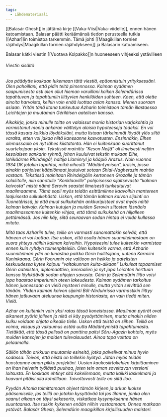 ```yaml
---
tags:
  - Lähdemateriaali
---
```

[[Balasár Ghesh]]in jättämä kirje [[Vaka-Viisi|Vaka-viidelle]], ennen hänen katoamistaan. Balasar päätti keräämänsä tiedon perusteella tutkia [[Azhar]]in toimistoa tarkemmin. Tämä johti [[Maagikillan tornien räjähdys|Maagikillan tornien räjähdykseen]] ja Balasarin katoamiseen.

Balasar kätki viestin [[Vuotava Kolpakko]]n huoneeseen vihjeeksi ystävilleen

###### Viestin sisältö

 *Jos päädytte koskaan lukemaan tätä viestiä, epäonnistuin yrityksessäni. Olen pahoillani, että pidin teitä pimennossa. Kalman sydämen saapumisesta asti olen ollut hieman varuillani kaiken Selemdûrissa tapahtuvan ja tapahtumiin liittyvien henkilöiden suhteen. Koen, että olette ainoita harvoista, keihin voin enää luottaa asian kanssa. Menen suoraan asiaan. Yritän tänä iltana tunkeutua Azharin toimistoon tämän illastaessa Leichtejen ja muutaman Gériläisen aatelisen kanssa.*

*Aikakirja, jonka minulle toitte on valaissut monia historian varjokohtia ja varmistanut monia ankaran väittelyn alaisia hypoteeseja todeksi. En voi tässä kasata kaikkia löydöksiäni, mutta listaan tärkeimmät löydöt ylös siltä varalta, etten voi jakaa niitä kanssanne kasvotusten. Ensinnäkin, Elhen olemassaolo on nyt lähes kiistatonta. Hän ei kuitenkaan suorittanut suurtekojaan yksin. Tekstissä mainittu “Keson Neljä” oli ilmeisesti neljän kesolaisen sankarin ryhmä, johon kuuluivat tekstin mukaan Elhe, lohikäärme Rhindelgâl, haltija Llaminryl ja kääpiö Arazus. Noin vuonna 1934 DK jotakin tapahtui, mikä aiheutti “Mädäntymisen”, kriisin, jossa ainakin pohjoiset kääpiömaat joutuivat sotaan Shial-Nagherazin mahtia vastaan. Tekstissä mainitaan Rhindelgâlin kertoneen Grozalle ja tämän salaliitolle, niin sanotulle “Konklaaville” pohjoisessa sijaitsevasta “kalman kaivosta” mistä nämä Serovin saastat ilmeisesti tunkeutuivat maailmaamme. Tämä sopii myös teidän esittämiinne kaavoihin mantereen laajuisesta sulkukehästä. Uskon, että tämän kalman kaivon sijainti on Tuonetêrissä, ja että muut sulkukehän ankkuripisteet ovat myös näitä kalman kaivoja. Kalman kutujen ja muiden Serovin siitosten läsnäolo maailmassamme kuitenkin vihjaa, että tämä sulkukehä on hiljalleen pettämässä. Jos niin käy, siitä seuraavan sodan hintaa ei voida kullassa mitata.*

*Mitä taas Azhariin tulee, teille on varmasti sanomattakin selvää, että häneen ei voi luottaa. Itse uskon, että osalla hänen suunnitelmastaan on suora yhteys näihin kalman kaivoihin. Hypoteesini tulee kuitenkin varmistaa ennen kuin ryhdyn toimenpiteisiin. Olen kuitenkin varma, että Azharin suunnitelman ydin on lunastaa paikka Gérin hallitsijana, uutena Karmiini Kuninkaana. Gérin Foorumin ote valtioon on heikko ja aatelisten keskuudessa kytee kaipuu “valtakunnan kulta-aikaan” Lukuisat tapaamiset Gérin aatelisten, diplomaattien, kenraalien ja nyt jopa Leichten herttuan kanssa löyhkäävät sodan ahjojen savusta. Gérin ja Selemdûrin liitto voisi jopa haastaa Imperiumin oteen lakeudesta. Kalman sydämen tarkoitus hänen juonessaan on vielä mysteeri minulle, mutta yritän selvittää sen tänään. Yhden kalman kaivon sijainti Bôl-Nirduhrissa varmastikin liittyy hänen jatkuvaan uteluunsa kaupungin historiasta, en vain tiedä miten. Vielä.*

*Azhar on kuitenkin vain yksi ratas tässä koneistossa. Maailman pyörät ovat alkaneet pyöriä jälleen ja niitä ei käy pysäyttäminen, mutta ainakin niiden kulku voidaan ohjata oikealle tielle. Uskon että teistä on siihen. Teillä on voima, viisaus ja vakaumus estää uutta Mädäntymistä tapahtumasta. Tietäkää, että tässä pelissä on panttina paitsi Sôru-Agazin kohtalo, myös muiden kansojen ja maiden tulevaisuudet. Ainoa tapa voittaa on pelaamalla.*

*Säilön tähän arkkuun muutamia esineitä, jotka palvelivat minua hyvin sodassa. Toivon, että niistä on teillekin hyötyä. Jätän myös teidän huostaanne oman pikku projektini. Uusien kaukosiirtokehien kirjoittaminen on ihan helvetin työlästä puuhaa, joten tein oman soveltavan versioni loitsusta. En koskaan ehtinyt sitä kokeilemaan, mutta kaikki laskelmani ja kaavani pitäisi olla kohdillaan. Toivottavasti teille on siitä iloa.*

*Pyydän Altonia toimittamaan ohjeet tämän kirjeen ja arkun luokse pääsemiselle, jos teillä on jotakin kysyttävää tai jos tilanne, jonka olen saanut aikaan on täysi sekasorto, viskatkaa kysymyksenne hänen suuntaansa. Itse tuskin kykenen enään niihin vastaamaan. Onnea matkaan ystävät. Balasár Ghesh, Selemdûrin maagikillan kirjallisuuden maisteri.*